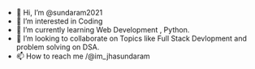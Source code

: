 - 👋 Hi, I’m @sundaram2021
- 👀 I’m interested in Coding
- 🌱 I’m currently learning Web Development , Python.
- 💞️ I’m looking to collaborate on Topics like Full Stack Devlopment and problem solving on DSA.
- 📫 How to reach me /@im_jhasundaram

<!---
sundaram2021/sundaram2021 is a ✨ special ✨ repository because its `README.md` (this file) appears on your GitHub profile.
You can click the Preview link to take a look at your changes.
--->
